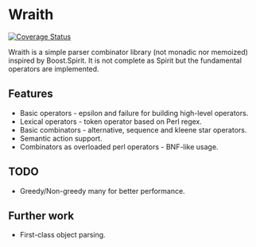 # Wraith

[![Coverage Status](https://coveralls.io/repos/Akvelog/Wraith/badge.png?branch=master)](https://coveralls.io/r/Akvelog/Wraith?branch=master) 

Wraith is a simple parser combinator library (not monadic nor memoized) inspired
by Boost.Spirit. It is not complete as Spirit but the fundamental operators are
implemented.

## Features

* Basic operators - epsilon and failure for building high-level operators.
* Lexical operators - token operator based on Perl regex.
* Basic combinators - alternative, sequence and kleene star operators.
* Semantic action support.
* Combinators as overloaded perl operators - BNF-like usage.

## TODO

* Greedy/Non-greedy many for better performance.

## Further work

* First-class object parsing.
